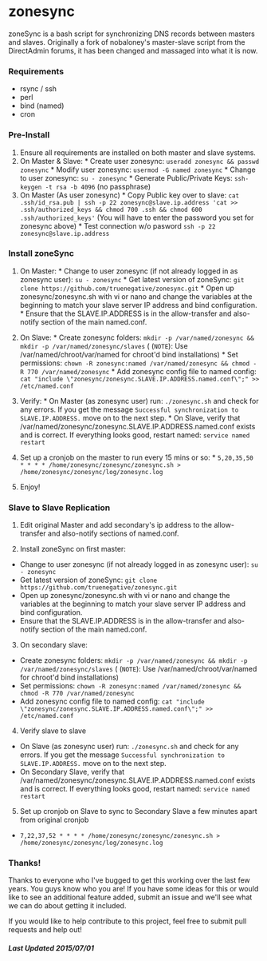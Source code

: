 # zonesync
zoneSync is a bash script for synchronizing DNS records between masters and slaves. Originally a fork of nobaloney's master-slave script from the DirectAdmin forums, it has been changed and massaged into what it is now.

### Requirements
  * rsync / ssh
  * perl
  * bind (named)
  * cron

### Pre-Install
  1. Ensure all requirements are installed on both master and slave systems.
  2. On Master & Slave:
    * Create user zonesync: `useradd zonesync && passwd zonesync`
    * Modify user zonesync: `usermod -G named zonesync`
    * Change to user zonesync: `su - zonesync`
    * Generate Public/Private Keys: `ssh-keygen -t rsa -b 4096` (no passphrase)
  2. On Master (As user zonesync)
    * Copy Public key over to slave: `cat .ssh/id_rsa.pub | ssh -p 22 zonesync@slave.ip.address 'cat >> .ssh/authorized_keys && chmod 700 .ssh && chmod 600 .ssh/authorized_keys'` (You will have to enter the password you set for zonesync above)
    * Test connection w/o pasword `ssh -p 22 zonesync@slave.ip.address`

### Install zoneSync
  1. On Master:
    * Change to user zonesync (if not already logged in as zonesync user): `su - zonesync`
    * Get latest version of zoneSync: `git clone https://github.com/truenegative/zonesync.git`
    * Open up zonesync/zonesync.sh with vi or nano and change the variables at the beginning to match your slave server IP address and bind configuration.
    * Ensure that the SLAVE.IP.ADDRESS is in the allow-transfer and also-notify section of the main named.conf.
  
  2. On Slave:
    * Create zonesync folders: `mkdir -p /var/named/zonesync && mkdir -p /var/named/zonesync/slaves` ( (`NOTE`): Use /var/named/chroot/var/named for chroot'd bind installations)
    * Set permissions: `chown -R zonesync:named /var/named/zonesync && chmod -R 770 /var/named/zonesync`
    * Add zonesync config file to named config: `cat "include \"zonesync/zonesync.SLAVE.IP.ADDRESS.named.conf\";" >> /etc/named.conf`
    
  
  3. Verify:
    * On Master (as zonesync user) run: `./zonesync.sh` and check for any errors. If you get the message `Successful synchronization to SLAVE.IP.ADDRESS.` move on to the next step.
    * On Slave, verify that /var/named/zonesync/zonesync.SLAVE.IP.ADDRESS.named.conf exists and is correct. If everything looks good, restart named: `service named restart`
  
  4. Set up a cronjob on the master to run every 15 mins or so:
    * `5,20,35,50 * * * * /home/zonesync/zonesync/zonesync.sh > /home/zonesync/zonesync/log/zonesync.log`
  
  5. Enjoy!

### Slave to Slave Replication
1.  Edit original Master and add secondary's ip address to the allow-transfer and also-notify sections of named.conf.

2.  Install zoneSync on first master:
   * Change to user zonesync (if not already logged in as zonesync user): `su - zonesync`
   * Get latest version of zoneSync: `git clone https://github.com/truenegative/zonesync.git`
   * Open up zonesync/zonesync.sh with vi or nano and change the variables at the beginning to match your slave server IP address and bind configuration.
   * Ensure that the SLAVE.IP.ADDRESS is in the allow-transfer and also-notify section of the main named.conf.

3.  On secondary slave:
   * Create zonesync folders: `mkdir -p /var/named/zonesync && mkdir -p /var/named/zonesync/slaves` ( (`NOTE`): Use /var/named/chroot/var/named for chroot'd bind installations)
   * Set permissions: `chown -R zonesync:named /var/named/zonesync && chmod -R 770 /var/named/zonesync`
   * Add zonesync config file to named config: `cat "include \"zonesync/zonesync.SLAVE.IP.ADDRESS.named.conf\";" >> /etc/named.conf`

4.  Verify slave to slave
   * On Slave (as zonesync user) run: `./zonesync.sh` and check for any errors. If you get the message `Successful synchronization to SLAVE.IP.ADDRESS.` move on to the next step.
   * On Secondary Slave, verify that /var/named/zonesync/zonesync.SLAVE.IP.ADDRESS.named.conf exists and is correct. If everything looks good, restart named: `service named restart`

5.  Set up cronjob on Slave to sync to Secondary Slave a few minutes apart from original cronjob
   * `7,22,37,52 * * * * /home/zonesync/zonesync/zonesync.sh > /home/zonesync/zonesync/log/zonesync.log`


### Thanks!

Thanks to everyone who I've bugged to get this working over the last few years. You guys know who you are! If you have some ideas for this or would like to see an additional feature added, submit an issue and we'll see what we can do about getting it included.

If you would like to help contribute to this project, feel free to submit pull requests and help out!


##### Last Updated 2015/07/01
